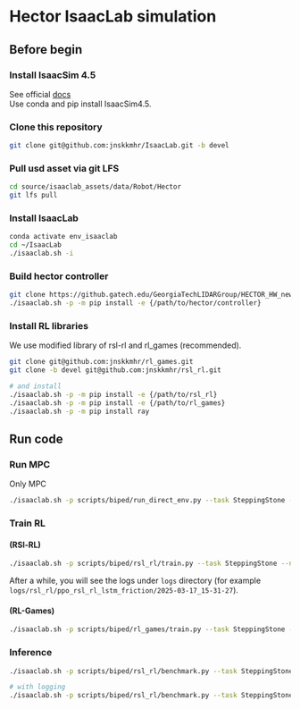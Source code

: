 # Hector IsaacLab simulation 

## Before begin

### Install IsaacSim 4.5
See official [docs](https://isaac-sim.github.io/IsaacLab/main/source/setup/installation/pip_installation.html#installing-isaac-sim) \
Use conda and pip install IsaacSim4.5. 

### Clone this repository
```bash
git clone git@github.com:jnskkmhr/IsaacLab.git -b devel 
```

### Pull usd asset via git LFS
```bash
cd source/isaaclab_assets/data/Robot/Hector
git lfs pull
```

### Install IsaacLab
```bash
conda activate env_isaaclab
cd ~/IsaacLab
./isaaclab.sh -i
```

### Build hector controller
```bash
git clone https://github.gatech.edu/GeorgiaTechLIDARGroup/HECTOR_HW_new.git -b devel/slope_terrain
./isaaclab.sh -p -m pip install -e {/path/to/hector/controller}
```

### Install RL libraries
We use modified library of rsl-rl and rl_games (recommended). 
```bash
git clone git@github.com:jnskkmhr/rl_games.git
git clone -b devel git@github.com:jnskkmhr/rsl_rl.git

# and install
./isaaclab.sh -p -m pip install -e {/path/to/rsl_rl}
./isaaclab.sh -p -m pip install -e {/path/to/rl_games}
./isaaclab.sh -p -m pip install ray
```

## Run code

### Run MPC

Only MPC

```bash
./isaaclab.sh -p scripts/biped/run_direct_env.py --task SteppingStone --num_envs 1 --max_trials 10 --episode_length 20
```

### Train RL 

#### (RSl-RL)
```bash
./isaaclab.sh -p scripts/biped/rsl_rl/train.py --task SteppingStone --num_envs 32 --video --headless
```
After a while, you will see the logs under `logs` directory (for example `logs/rsl_rl/ppo_rsl_rl_lstm_friction/2025-03-17_15-31-27`). 

#### (RL-Games)
```bash
./isaaclab.sh -p scripts/biped/rl_games/train.py --task SteppingStone --num_envs 32 --video --headless
```

### Inference
```bash
./isaaclab.sh -p scripts/biped/rsl_rl/benchmark.py --task SteppingStone  --num_envs 5 --use_rl

# with logging
./isaaclab.sh -p scripts/biped/rsl_rl/benchmark.py --task SteppingStone  --num_envs 5 --use_rl --log
```